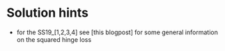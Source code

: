 # Solution hints

- for the SS19_[1,2,3,4] see [this blogpost] for some general information on the squared hinge loss
